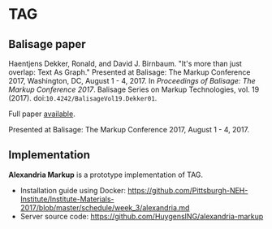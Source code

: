 # TAG

## Balisage paper

Haentjens Dekker, Ronald, and David J. Birnbaum. "It's more than just overlap: Text As Graph." Presented at Balisage: The Markup Conference 2017, Washington, DC, August 1 - 4, 2017. In _Proceedings of Balisage: The Markup Conference 2017_. Balisage Series on Markup Technologies, vol. 19 (2017). doi:```10.4242/BalisageVol19.Dekker01```.

Full paper [available](https://www.balisage.net/Proceedings/vol19/html/Dekker01/BalisageVol19-Dekker01.html). 

Presented at Balisage: The Markup Conference 2017, August 1 - 4, 2017.

## Implementation

**Alexandria Markup**  is a prototype implementation of TAG. 

* Installation guide using Docker: <https://github.com/Pittsburgh-NEH-Institute/Institute-Materials-2017/blob/master/schedule/week_3/alexandria.md>
* Server source code: <https://github.com/HuygensING/alexandria-markup>
